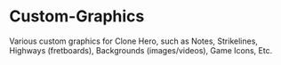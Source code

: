 # Custom-Graphics
Various custom graphics for Clone Hero, such as Notes, Strikelines, Highways (fretboards), Backgrounds (images/videos), Game Icons, Etc.
